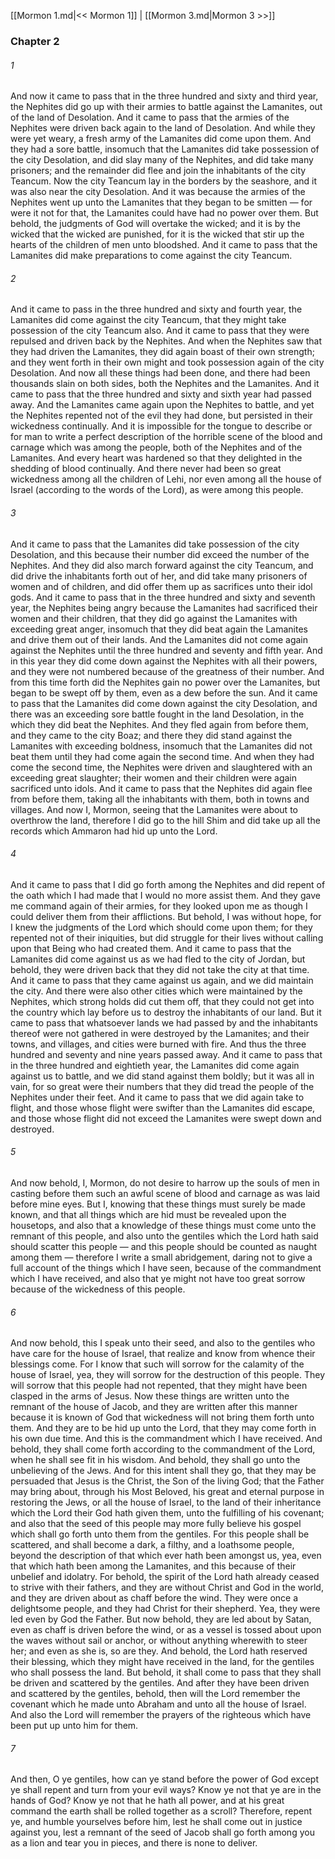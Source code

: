 [[Mormon 1.md|<< Mormon 1]]  |  [[Mormon 3.md|Mormon 3 >>]]

### Chapter 2
###### 1
And now it came to pass that in the three hundred and sixty and third year, the Nephites did go up with their armies to battle against the Lamanites, out of the land of Desolation. And it came to pass that the armies of the Nephites were driven back again to the land of Desolation. And while they were yet weary, a fresh army of the Lamanites did come upon them. And they had a sore battle, insomuch that the Lamanites did take possession of the city Desolation, and did slay many of the Nephites, and did take many prisoners; and the remainder did flee and join the inhabitants of the city Teancum. Now the city Teancum lay in the borders by the seashore, and it was also near the city Desolation. And it was because the armies of the Nephites went up unto the Lamanites that they began to be smitten — for were it not for that, the Lamanites could have had no power over them. But behold, the judgments of God will overtake the wicked; and it is by the wicked that the wicked are punished, for it is the wicked that stir up the hearts of the children of men unto bloodshed. And it came to pass that the Lamanites did make preparations to come against the city Teancum.

###### 2
And it came to pass in the three hundred and sixty and fourth year, the Lamanites did come against the city Teancum, that they might take possession of the city Teancum also. And it came to pass that they were repulsed and driven back by the Nephites. And when the Nephites saw that they had driven the Lamanites, they did again boast of their own strength; and they went forth in their own might and took possession again of the city Desolation. And now all these things had been done, and there had been thousands slain on both sides, both the Nephites and the Lamanites. And it came to pass that the three hundred and sixty and sixth year had passed away. And the Lamanites came again upon the Nephites to battle, and yet the Nephites repented not of the evil they had done, but persisted in their wickedness continually. And it is impossible for the tongue to describe or for man to write a perfect description of the horrible scene of the blood and carnage which was among the people, both of the Nephites and of the Lamanites. And every heart was hardened so that they delighted in the shedding of blood continually. And there never had been so great wickedness among all the children of Lehi, nor even among all the house of Israel (according to the words of the Lord), as were among this people.

###### 3
And it came to pass that the Lamanites did take possession of the city Desolation, and this because their number did exceed the number of the Nephites. And they did also march forward against the city Teancum, and did drive the inhabitants forth out of her, and did take many prisoners of women and of children, and did offer them up as sacrifices unto their idol gods. And it came to pass that in the three hundred and sixty and seventh year, the Nephites being angry because the Lamanites had sacrificed their women and their children, that they did go against the Lamanites with exceeding great anger, insomuch that they did beat again the Lamanites and drive them out of their lands. And the Lamanites did not come again against the Nephites until the three hundred and seventy and fifth year. And in this year they did come down against the Nephites with all their powers, and they were not numbered because of the greatness of their number. And from this time forth did the Nephites gain no power over the Lamanites, but began to be swept off by them, even as a dew before the sun. And it came to pass that the Lamanites did come down against the city Desolation, and there was an exceeding sore battle fought in the land Desolation, in the which they did beat the Nephites. And they fled again from before them, and they came to the city Boaz; and there they did stand against the Lamanites with exceeding boldness, insomuch that the Lamanites did not beat them until they had come again the second time. And when they had come the second time, the Nephites were driven and slaughtered with an exceeding great slaughter; their women and their children were again sacrificed unto idols. And it came to pass that the Nephites did again flee from before them, taking all the inhabitants with them, both in towns and villages. And now I, Mormon, seeing that the Lamanites were about to overthrow the land, therefore I did go to the hill Shim and did take up all the records which Ammaron had hid up unto the Lord.

###### 4
And it came to pass that I did go forth among the Nephites and did repent of the oath which I had made that I would no more assist them. And they gave me command again of their armies, for they looked upon me as though I could deliver them from their afflictions. But behold, I was without hope, for I knew the judgments of the Lord which should come upon them; for they repented not of their iniquities, but did struggle for their lives without calling upon that Being who had created them. And it came to pass that the Lamanites did come against us as we had fled to the city of Jordan, but behold, they were driven back that they did not take the city at that time. And it came to pass that they came against us again, and we did maintain the city. And there were also other cities which were maintained by the Nephites, which strong holds did cut them off, that they could not get into the country which lay before us to destroy the inhabitants of our land. But it came to pass that whatsoever lands we had passed by and the inhabitants thereof were not gathered in were destroyed by the Lamanites; and their towns, and villages, and cities were burned with fire. And thus the three hundred and seventy and nine years passed away. And it came to pass that in the three hundred and eightieth year, the Lamanites did come again against us to battle, and we did stand against them boldly; but it was all in vain, for so great were their numbers that they did tread the people of the Nephites under their feet. And it came to pass that we did again take to flight, and those whose flight were swifter than the Lamanites did escape, and those whose flight did not exceed the Lamanites were swept down and destroyed.

###### 5
And now behold, I, Mormon, do not desire to harrow up the souls of men in casting before them such an awful scene of blood and carnage as was laid before mine eyes. But I, knowing that these things must surely be made known, and that all things which are hid must be revealed upon the housetops, and also that a knowledge of these things must come unto the remnant of this people, and also unto the gentiles which the Lord hath said should scatter this people — and this people should be counted as naught among them — therefore I write a small abridgement, daring not to give a full account of the things which I have seen, because of the commandment which I have received, and also that ye might not have too great sorrow because of the wickedness of this people.

###### 6
And now behold, this I speak unto their seed, and also to the gentiles who have care for the house of Israel, that realize and know from whence their blessings come. For I know that such will sorrow for the calamity of the house of Israel, yea, they will sorrow for the destruction of this people. They will sorrow that this people had not repented, that they might have been clasped in the arms of Jesus. Now these things are written unto the remnant of the house of Jacob, and they are written after this manner because it is known of God that wickedness will not bring them forth unto them. And they are to be hid up unto the Lord, that they may come forth in his own due time. And this is the commandment which I have received. And behold, they shall come forth according to the commandment of the Lord, when he shall see fit in his wisdom. And behold, they shall go unto the unbelieving of the Jews. And for this intent shall they go, that they may be persuaded that Jesus is the Christ, the Son of the living God; that the Father may bring about, through his Most Beloved, his great and eternal purpose in restoring the Jews, or all the house of Israel, to the land of their inheritance which the Lord their God hath given them, unto the fulfilling of his covenant; and also that the seed of this people may more fully believe his gospel which shall go forth unto them from the gentiles. For this people shall be scattered, and shall become a dark, a filthy, and a loathsome people, beyond the description of that which ever hath been amongst us, yea, even that which hath been among the Lamanites, and this because of their unbelief and idolatry. For behold, the spirit of the Lord hath already ceased to strive with their fathers, and they are without Christ and God in the world, and they are driven about as chaff before the wind. They were once a delightsome people, and they had Christ for their shepherd. Yea, they were led even by God the Father. But now behold, they are led about by Satan, even as chaff is driven before the wind, or as a vessel is tossed about upon the waves without sail or anchor, or without anything wherewith to steer her; and even as she is, so are they. And behold, the Lord hath reserved their blessing, which they might have received in the land, for the gentiles who shall possess the land. But behold, it shall come to pass that they shall be driven and scattered by the gentiles. And after they have been driven and scattered by the gentiles, behold, then will the Lord remember the covenant which he made unto Abraham and unto all the house of Israel. And also the Lord will remember the prayers of the righteous which have been put up unto him for them.

###### 7
And then, O ye gentiles, how can ye stand before the power of God except ye shall repent and turn from your evil ways? Know ye not that ye are in the hands of God? Know ye not that he hath all power, and at his great command the earth shall be rolled together as a scroll? Therefore, repent ye, and humble yourselves before him, lest he shall come out in justice against you, lest a remnant of the seed of Jacob shall go forth among you as a lion and tear you in pieces, and there is none to deliver.